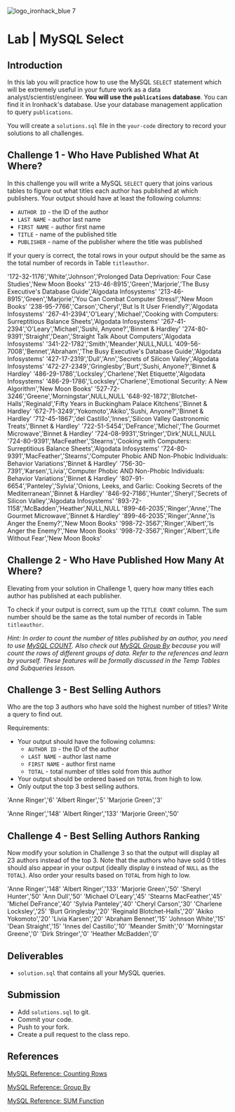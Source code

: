 ![logo_ironhack_blue 7](https://user-images.githubusercontent.com/23629340/40541063-a07a0a8a-601a-11e8-91b5-2f13e4e6b441.png)
# Lab | MySQL Select

## Introduction

In this lab you will practice how to use the MySQL `SELECT` statement which will be extremely useful in your future work as a data analyst/scientist/engineer. **You will use the `publications` database**. You can find it in Ironhack's database. Use your database management application to query `publications`. 

You will create a `solutions.sql` file in the `your-code` directory to record your solutions to all challenges.

## Challenge 1 - Who Have Published What At Where?

In this challenge you will write a MySQL `SELECT` query that joins various tables to figure out what titles each author has published at which publishers. Your output should have at least the following columns:

* `AUTHOR ID` - the ID of the author
* `LAST NAME` - author last name
* `FIRST NAME` - author first name
* `TITLE` - name of the published title
* `PUBLISHER` - name of the publisher where the title was published


If your query is correct, the total rows in your output should be the same as the total number of records in Table `titleauthor`.

'172-32-1176','White','Johnson','Prolonged Data Deprivation: Four Case Studies','New Moon Books'
'213-46-8915','Green','Marjorie','The Busy Executive\'s Database Guide','Algodata Infosystems'
'213-46-8915','Green','Marjorie','You Can Combat Computer Stress!','New Moon Books'
'238-95-7766','Carson','Cheryl','But Is It User Friendly?','Algodata Infosystems'
'267-41-2394','O\'Leary','Michael','Cooking with Computers: Surreptitious Balance Sheets','Algodata Infosystems'
'267-41-2394','O\'Leary','Michael','Sushi, Anyone?','Binnet & Hardley'
'274-80-9391','Straight','Dean','Straight Talk About Computers','Algodata Infosystems'
'341-22-1782','Smith','Meander',NULL,NULL
'409-56-7008','Bennet','Abraham','The Busy Executive\'s Database Guide','Algodata Infosystems'
'427-17-2319','Dull','Ann','Secrets of Silicon Valley','Algodata Infosystems'
'472-27-2349','Gringlesby','Burt','Sushi, Anyone?','Binnet & Hardley'
'486-29-1786','Locksley','Charlene','Net Etiquette','Algodata Infosystems'
'486-29-1786','Locksley','Charlene','Emotional Security: A New Algorithm','New Moon Books'
'527-72-3246','Greene','Morningstar',NULL,NULL
'648-92-1872','Blotchet-Halls','Reginald','Fifty Years in Buckingham Palace Kitchens','Binnet & Hardley'
'672-71-3249','Yokomoto','Akiko','Sushi, Anyone?','Binnet & Hardley'
'712-45-1867','del Castillo','Innes','Silicon Valley Gastronomic Treats','Binnet & Hardley'
'722-51-5454','DeFrance','Michel','The Gourmet Microwave','Binnet & Hardley'
'724-08-9931','Stringer','Dirk',NULL,NULL
'724-80-9391','MacFeather','Stearns','Cooking with Computers: Surreptitious Balance Sheets','Algodata Infosystems'
'724-80-9391','MacFeather','Stearns','Computer Phobic AND Non-Phobic Individuals: Behavior Variations','Binnet & Hardley'
'756-30-7391','Karsen','Livia','Computer Phobic AND Non-Phobic Individuals: Behavior Variations','Binnet & Hardley'
'807-91-6654','Panteley','Sylvia','Onions, Leeks, and Garlic: Cooking Secrets of the Mediterranean','Binnet & Hardley'
'846-92-7186','Hunter','Sheryl','Secrets of Silicon Valley','Algodata Infosystems'
'893-72-1158','McBadden','Heather',NULL,NULL
'899-46-2035','Ringer','Anne','The Gourmet Microwave','Binnet & Hardley'
'899-46-2035','Ringer','Anne','Is Anger the Enemy?','New Moon Books'
'998-72-3567','Ringer','Albert','Is Anger the Enemy?','New Moon Books'
'998-72-3567','Ringer','Albert','Life Without Fear','New Moon Books'

## Challenge 2 - Who Have Published How Many At Where?

Elevating from your solution in Challenge 1, query how many titles each author has published at each publisher. 


To check if your output is correct, sum up the `TITLE COUNT` column. The sum number should be the same as the total number of records in Table `titleauthor`.

*Hint: In order to count the number of titles published by an author, you need to use [MySQL COUNT](https://dev.mysql.com/doc/refman/8.0/en/counting-rows.html). Also check out [MySQL Group By](https://dev.mysql.com/doc/refman/8.0/en/group-by-modifiers.html) because you will count the rows of different groups of data. Refer to the references and learn by yourself. These features will be formally discussed in the Temp Tables and Subqueries lesson.*

## Challenge 3 - Best Selling Authors

Who are the top 3 authors who have sold the highest number of titles? Write a query to find out.

Requirements:

* Your output should have the following columns:
	* `AUTHOR ID` - the ID of the author
	* `LAST NAME` - author last name
	* `FIRST NAME` - author first name
	* `TOTAL` - total number of titles sold from this author
* Your output should be ordered based on `TOTAL` from high to low.
* Only output the top 3 best selling authors.

'Anne Ringer','6'
'Albert Ringer','5'
'Marjorie Green','3'


'Anne Ringer','148'
'Albert Ringer','133'
'Marjorie Green','50'


## Challenge 4 - Best Selling Authors Ranking

Now modify your solution in Challenge 3 so that the output will display all 23 authors instead of the top 3. Note that the authors who have sold 0 titles should also appear in your output (ideally display `0` instead of `NULL` as the `TOTAL`). Also order your results based on `TOTAL` from high to low.

'Anne Ringer','148'
'Albert Ringer','133'
'Marjorie Green','50'
'Sheryl Hunter','50'
'Ann Dull','50'
'Michael O\'Leary','45'
'Stearns MacFeather','45'
'Michel DeFrance','40'
'Sylvia Panteley','40'
'Cheryl Carson','30'
'Charlene Locksley','25'
'Burt Gringlesby','20'
'Reginald Blotchet-Halls','20'
'Akiko Yokomoto','20'
'Livia Karsen','20'
'Abraham Bennet','15'
'Johnson White','15'
'Dean Straight','15'
'Innes del Castillo','10'
'Meander Smith','0'
'Morningstar Greene','0'
'Dirk Stringer','0'
'Heather McBadden','0'

## Deliverables

* `solution.sql` that contains all your MySQL queries.

## Submission

* Add `solutions.sql` to git.
* Commit your code.
* Push to your fork.
* Create a pull request to the class repo.

## References

[MySQL Reference: Counting Rows](https://dev.mysql.com/doc/refman/8.0/en/counting-rows.html)

[MySQL Reference: Group By](https://dev.mysql.com/doc/refman/8.0/en/group-by-modifiers.html)

[MySQL Reference: SUM Function](https://dev.mysql.com/doc/refman/8.0/en/group-by-functions.html#function_sum)
